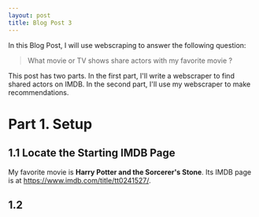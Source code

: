 ```yaml
---
layout: post
title: Blog Post 3
---
```


In this Blog Post, I will use webscraping to answer the following question:

>What movie or TV shows share actors with my favorite movie <Harry Potter> ?

This post has two parts. In the first part, I'll write a webscraper to find shared actors on IMDB. In the second part, I'll use my webscraper to make recommendations.

# Part 1. Setup

## 1.1 Locate the Starting IMDB Page

My favorite movie is **Harry Potter and the Sorcerer's Stone**. Its IMDB page is at https://www.imdb.com/title/tt0241527/.

## 1.2 